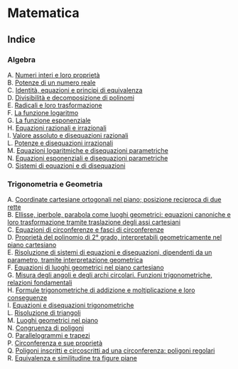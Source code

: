 # Matematica

## Indice

### Algebra

A. [Numeri interi e loro proprietà](algebra/a.md)\
B. [Potenze di un numero reale](algebra/b.md)\
C. [Identità, equazioni e principi di equivalenza](algebra/c.md)\
D. [Divisibilità e decomposizione di polinomi](algebra/d.md)\
E. [Radicali e loro trasformazione](algebra/e.md)\
F. [La funzione logaritmo](algebra/f.md)\
G. [La funzione esponenziale](algebra/g.md)\
H. [Equazioni razionali e irrazionali](algebra/h.md)\
I. [Valore assoluto e disequazioni razionali](algebra/i.md)\
L. [Potenze e disequazioni irrazionali](algebra/l.md)\
M. [Equazioni logaritmiche e disequazioni parametriche](algebra/m.md)\
N. [Equazioni esponenziali e disequazioni parametriche](algebra/n.md)\
O. [Sistemi di equazioni e di disequazioni](algebra/o.md)

### Trigonometria e Geometria

A. [Coordinate cartesiane ortogonali nel piano; posizione reciproca di due rette](trigonometria-e-geometria/a.md)\
B. [Ellisse, iperbole, parabola come luoghi geometrici: equazioni canoniche e loro trasformazione tramite traslazione degli assi cartesiani](trigonometria-e-geometria/b.md)\
C. [Equazioni di circonferenze e fasci di circonferenze](trigonometria-e-geometria/c.md)\
D. [Proprietà del polinomio di 2° grado, interpretabili geometricamente nel piano cartesiano](trigonometria-e-geometria/d.md)\
E. [Risoluzione di sistemi di equazioni e disequazioni, dipendenti da un parametro, tramite interpretazione geometrica](trigonometria-e-geometria/e.md)\
F. [Equazioni di luoghi geometrici nel piano cartesiano](trigonometria-e-geometria/f.md)\
G. [Misura degli angoli e degli archi circolari. Funzioni trigonometriche, relazioni fondamentali](trigonometria-e-geometria/g.md)\
H. [Formule trigonometriche di addizione e moltiplicazione e loro conseguenze](trigonometria-e-geometria/h.md)\
I. [Equazioni e disequazioni trigonometriche](trigonometria-e-geometria/i.md)\
L. [Risoluzione di triangoli](trigonometria-e-geometria/l.md)\
M. [Luoghi geometrici nel piano](trigonometria-e-geometria/m.md)\
N. [Congruenza di poligoni](trigonometria-e-geometria/n.md)\
O. [Parallelogrammi e trapezi](trigonometria-e-geometria/o.md)\
P. [Circonferenza e sue proprietà](trigonometria-e-geometria/p.md)\
Q. [Poligoni inscritti e circoscritti ad una circonferenza: poligoni regolari](trigonometria-e-geometria/q.md)\
R. [Equivalenza e similitudine tra figure piane](trigonometria-e-geometria/r.md)
